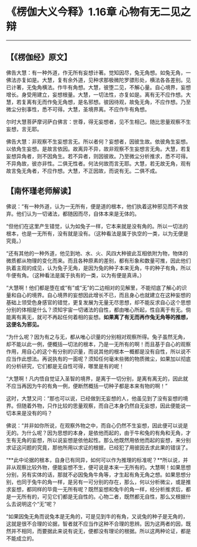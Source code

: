 # 《楞伽大义今释》1.16章 心物有无二见之辩

------

## 【《楞伽经》原文】

佛告大慧：有一种外道，作无所有妄想计著。觉知因尽，兔无角想。如兔无角，一佛法亦复如是。大慧，复有余外道，见种求那极微陀罗骠形处，横法各各差别。见已计著，无兔角横法。作牛有角想。大慧，彼堕二见，不解心量。自心境界，妄想增长。身受用建立，妄想根量。大慧，一切法性，亦复如是。离有无不应作想。大慧，若复离有无而作兔无角想，是名邪想。彼因待观，故兔无角，不应作想。乃至微尘分别事性，悉不可得。大慧，圣境界离。不应作牛有角想。

尔时大慧菩萨摩诃萨白佛言：世尊，得无妄想者，见不生相己。随比思量观察不生妄想，言无耶。

佛告大慧：非观察不生妄想言无。所以者何？妄想者，因彼生故。依彼角生妄想。以依角生妄想。是故言依因。故离异不异，故非观察不生妄想言无角。大慧，若复妄想异角者，则不因角生。若不异者，则因彼故。乃至微尘分析推求，悉不可得。不异角故，彼亦非性。二俱无性者。何法何故而言无耶。大慧，若无故无角，观有故言兔无角者，不应作想。大慧，不正因故，而说有无。二俱不成。

## 【南怀瑾老师解读】

佛说：“有一种外道，认为一无所有，便是道的根本，他们执着这种邪见而不肯放弃。他们认为一切诸法，都随因而尽，自体本来是无体的。

“但他们在这里产生错觉，认为如兔子一样，它本来就是没有角的。所以一切法的根本，也是一无所有，没有就是没有。（这种看法是属于执空的一类，以为无便是究竟。）

“还有其他的一种外道，他见到地、水、火、风四大种彼此互相依附为物，物体的微质都从物理的变化而来。而且各种原素的差别，都有形象和数量可推，因此他们执着主观的成见，认为兔子无角，是因为兔的种子本来无角，牛的种子有角，所以牛便有角。（这种看法是属于执有的一类，以为有便是真谛。）

“大慧啊！他们都是堕在或“有”或“无”的二边相对的见解里，不能彻底了解心的识量和自心的境界。自心境界的妄想因此增长不已，而且身心也就建立在这种妄想的基础上领受色身感官的错觉，更复发展为无量无尽思想，却不能反求自心这个思想分别的体相是什么？须知宇宙一切诸法的自性，都由唯心所起，性自离于有无。倘能离有离无，就可不再起任何着相的妄想。**如果离了有无而再作兔无角等的推想，这便名为邪见。**

“为什么呢？因为有之与无，都从唯心识量的分别相对观察所得。兔子虽然无角，却不能以此一例，便概括—切法的根本，乃是一无所有的啊！而且基于自心的观察作用，用自心的这个有分别的识量，而说其他的根本一概都是没有自性，所以说不应当作此想法。再说执有的一面呢？须知任何毫末些微的物质微尘，如果加以彻底的分析研究，它们都是无自性可得，哪里是有的呢！

“大慧啊！凡内悟自觉证入圣智的境界，是离于一切分别，是离有离无的，因此就不应当再因为牛的有角一例，便断然概括一切种子都是本来有物的啊！”

这时，大慧又问：“那也可以说，已经做到无妄想的人，他虽见到了没有妄想的境界。但随着外物，只作比较的思量观察，而自己本身仍然自无妄想，因此便能说一切本来是没有的吗？

佛说：“并非如你所说，在观察外物之中，而自心仍然不生妄想，因此便可以说是无的。为什么呢？因为思想的本身，是依他而起的，由于牛和兔的有角和无角，才生有无角的妄想，所以说妄想是依他起性。那么他既然用依他而起的妄想，来分别求证这问题的究竟，那他所用以求证的根据，已经犯了用彼因去求此果的错误了。

“**此中论据的根本，自身已有同异，如何可以作为推理的标准呢？**所以说，并非从观察比较外物，便能妄想不生，便可说是本来一无所有的。大慧啊！如果思想分别，另有实体的话，那就不必因兔角牛角等，才生起有角无角之想。如果思想分别，也同于兔牛的角一样，是另有一可分别的存在，那么，何以分析微尘，或是推求妄想，都同样的毕竟一无所有呢？既然妄想和兔牛的角一样，经分析推求后，都是一无所有的，可见它们都是无自性的。心物二者，既然都无自性，那么又根据什么去说明这个“无”呢？

“如果因兔无角而说兔本是无角的，可是见到牛的有角，又说兔的种子是无角的，这就是很不合理的论据，智者就不应当作这种不合理的思辨。因为这两者的因，既然并不相同，而要据此来说有说无，便都没有理论的根据。所以这两种论证，都是不能成立的。

